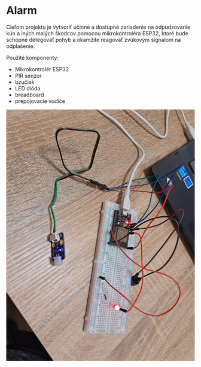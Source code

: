 # Alarm
Cieľom projektu je vytvoriť účinné a dostupné zariadenie na odpudzovanie kún a iných malých škodcov pomocou mikrokontroléra ESP32, ktoré bude schopné detegovať pohyb a okamžite reagovať zvukovým signálom na odplašenie.

Použité komponenty:
-	Mikrokontrolér ESP32
-	PIR senzor
-	bzučiak
-	LED dióda
-	breadboard
-	prepojovacie vodiče


  
![alt text](https://github.com/StefanMedvec/Alarm/blob/main/Odpudzova%C4%8D%20k%C3%BAn/Odpudzova%C4%8D%20k%C3%BAn%20%20s%20ESP32.jpg)
